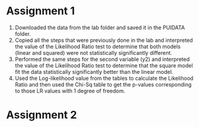 # Assignment 1

1. Downloaded the data from the lab folder and saved it in the PUIDATA folder.
2. Copied all the steps that were previously done in the lab and interpreted the value of the Likelihood Ratio test to determine that both models (linear and squared) were not statistically significantly different.
3. Performed the same steps for the second variable (y2) and interpreted the value of the Likelihood Ratio test to determine that the square model fit the data statistically significantly better than the linear model.
4. Used the Log-likelihood value from the tables to calculate the Likelihood Ratio and then used the Chi-Sq table to get the p-values corresponding to those LR values with 1 degree of freedom.

# Assignment 2

